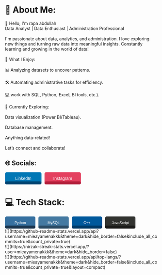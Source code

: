 # 💫 About Me:
👋 Hello, I'm rapa abdullah<br>Data Analyst | Data Enthusiast | Administration Professional<br><br>I'm passionate about data, analytics, and administration. I love exploring new things and turning raw data into meaningful insights. Constantly learning and growing in the world of data!<br><br>🔹 What I Enjoy:<br><br>📊 Analyzing datasets to uncover patterns.<br><br>🛠️ Automating administrative tasks for efficiency.<br><br>💻 work with SQL, Python, Excel, BI tools, etc.).<br><br>🔹 Currently Exploring:<br><br>Data visualization (Power BI/Tableau).<br><br>Database management.<br><br>Anything data-related!<br><br>Let’s connect and collaborate!


## 🌐 Socials:
<div style="display: flex; gap: 10px;">
  <a href="https://linkedin.com/in/@rapaabdullah" target="_blank">
    <svg width="120" height="40" xmlns="http://www.w3.org/2000/svg">
      <rect x="0" y="0" width="120" height="40" rx="5" fill="#0077B5"/>
      <rect x="0" y="30" width="120" height="10" rx="5" fill="#004471">
        <animate attributeName="y" from="30" to="0" dur="1s" begin="mouseover" fill="freeze"/>
        <animate attributeName="height" from="10" to="40" dur="1s" begin="mouseover" fill="freeze"/>
      </rect>
      <text x="60" y="25" font-family="Arial" font-size="14" fill="white" text-anchor="middle" pointer-events="none">LinkedIn</text>
    </svg>
  </a>
  
  <a href="https://instagram.com/ravaaell._" target="_blank">
    <svg width="120" height="40" xmlns="http://www.w3.org/2000/svg">
      <rect x="0" y="0" width="120" height="40" rx="5" fill="#E4405F"/>
      <rect x="0" y="30" width="120" height="10" rx="5" fill="#B21E3A">
        <animate attributeName="y" from="30" to="0" dur="1s" begin="mouseover" fill="freeze"/>
        <animate attributeName="height" from="10" to="40" dur="1s" begin="mouseover" fill="freeze"/>
      </rect>
      <text x="60" y="25" font-family="Arial" font-size="14" fill="white" text-anchor="middle" pointer-events="none">Instagram</text>
    </svg>
  </a>
</div>

# 💻 Tech Stack:
<div style="display: flex; flex-wrap: wrap; gap: 10px;">
  <!-- Python -->
  <a href="#" target="_blank">
    <svg width="100" height="40" xmlns="http://www.w3.org/2000/svg">
      <rect x="0" y="0" width="100" height="40" rx="5" fill="#3670A0"/>
      <rect x="0" y="30" width="100" height="10" rx="5" fill="#1a344d">
        <animate attributeName="y" from="30" to="0" dur="0.5s" begin="mouseover" fill="freeze"/>
        <animate attributeName="height" from="10" to="40" dur="0.5s" begin="mouseover" fill="freeze"/>
      </rect>
      <text x="50" y="25" font-family="Arial" font-size="12" fill="white" text-anchor="middle" pointer-events="none">Python</text>
    </svg>
  </a>
  
  <!-- MySQL -->
  <a href="#" target="_blank">
    <svg width="100" height="40" xmlns="http://www.w3.org/2000/svg">
      <rect x="0" y="0" width="100" height="40" rx="5" fill="#4479A1"/>
      <rect x="0" y="30" width="100" height="10" rx="5" fill="#2a4a63">
        <animate attributeName="y" from="30" to="0" dur="0.5s" begin="mouseover" fill="freeze"/>
        <animate attributeName="height" from="10" to="40" dur="0.5s" begin="mouseover" fill="freeze"/>
      </rect>
      <text x="50" y="25" font-family="Arial" font-size="12" fill="white" text-anchor="middle" pointer-events="none">MySQL</text>
    </svg>
  </a>
  
  <!-- C++ -->
  <a href="#" target="_blank">
    <svg width="100" height="40" xmlns="http://www.w3.org/2000/svg">
      <rect x="0" y="0" width="100" height="40" rx="5" fill="#00599C"/>
      <rect x="0" y="30" width="100" height="10" rx="5" fill="#003966">
        <animate attributeName="y" from="30" to="0" dur="0.5s" begin="mouseover" fill="freeze"/>
        <animate attributeName="height" from="10" to="40" dur="0.5s" begin="mouseover" fill="freeze"/>
      </rect>
      <text x="50" y="25" font-family="Arial" font-size="12" fill="white" text-anchor="middle" pointer-events="none">C++</text>
    </svg>
  </a>
  
  <!-- JavaScript -->
  <a href="#" target="_blank">
    <svg width="100" height="40" xmlns="http://www.w3.org/2000/svg">
      <rect x="0" y="0" width="100" height="40" rx="5" fill="#323330"/>
      <rect x="0" y="30" width="100" height="10" rx="5" fill="#1a1a18">
        <animate attributeName="y" from="30" to="0" dur="0.5s" begin="mouseover" fill="freeze"/>
        <animate attributeName="height" from="10" to="40" dur="0.5s" begin="mouseover" fill="freeze"/>
      </rect>
      <text x="50" y="25" font-family="Arial" font-size="12" fill="white" text-anchor="middle" pointer-events="none">JavaScript</text>
    </svg>
  </a>
</div>
![](https://github-readme-stats.vercel.app/api?username=mieayamenakkk&theme=dark&hide_border=false&include_all_commits=true&count_private=true)<br/>
![](https://nirzak-streak-stats.vercel.app/?user=mieayamenakkk&theme=dark&hide_border=false)<br/>
![](https://github-readme-stats.vercel.app/api/top-langs/?username=mieayamenakkk&theme=dark&hide_border=false&include_all_commits=true&count_private=true&layout=compact)


